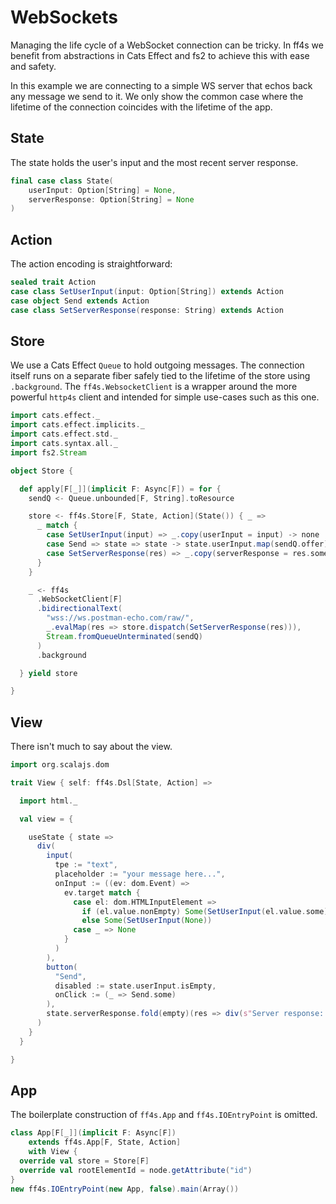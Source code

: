 # WebSockets

Managing the life cycle of a WebSocket connection can be tricky.
In ff4s we benefit from abstractions in Cats Effect and fs2
to achieve this with ease and safety.

In this example we are connecting to a simple WS server that
echos back any message we send to it.
We only show the common case where the lifetime of
the connection coincides with the lifetime of the app.

## State

The state holds the user's input and the most recent server response.

```scala mdoc:js:shared
final case class State(
    userInput: Option[String] = None,
    serverResponse: Option[String] = None
)
```

## Action

The action encoding is straightforward:

```scala mdoc:js:shared
sealed trait Action
case class SetUserInput(input: Option[String]) extends Action
case object Send extends Action
case class SetServerResponse(response: String) extends Action
```

## Store

We use a Cats Effect `Queue` to hold outgoing messages.
The connection itself runs on a separate fiber safely
tied to the lifetime of the store using `.background`.
The `ff4s.WebsocketClient` is a wrapper around the more
powerful `http4s` client and intended for simple use-cases
such as this one.

```scala mdoc:js:shared
import cats.effect._
import cats.effect.implicits._
import cats.effect.std._
import cats.syntax.all._
import fs2.Stream

object Store {

  def apply[F[_]](implicit F: Async[F]) = for {
    sendQ <- Queue.unbounded[F, String].toResource

    store <- ff4s.Store[F, State, Action](State()) { _ =>
      _ match {
        case SetUserInput(input) => _.copy(userInput = input) -> none
        case Send => state => state -> state.userInput.map(sendQ.offer)
        case SetServerResponse(res) => _.copy(serverResponse = res.some) -> none
      }
    }

    _ <- ff4s
      .WebSocketClient[F]
      .bidirectionalText(
        "wss://ws.postman-echo.com/raw/",
        _.evalMap(res => store.dispatch(SetServerResponse(res))),
        Stream.fromQueueUnterminated(sendQ)
      )
      .background

  } yield store

}
```

## View

There isn't much to say about the view.

```scala mdoc:js:shared
import org.scalajs.dom

trait View { self: ff4s.Dsl[State, Action] =>

  import html._

  val view = {

    useState { state =>
      div(
        input(
          tpe := "text",
          placeholder := "your message here...",
          onInput := ((ev: dom.Event) =>
            ev.target match {
              case el: dom.HTMLInputElement =>
                if (el.value.nonEmpty) Some(SetUserInput(el.value.some))
                else Some(SetUserInput(None))
              case _ => None
            }
          )
        ),
        button(
          "Send",
          disabled := state.userInput.isEmpty,
          onClick := (_ => Send.some)
        ),
        state.serverResponse.fold(empty)(res => div(s"Server response: $res"))
      )
    }
  }

}
```

## App

The boilerplate construction of `ff4s.App` and `ff4s.IOEntryPoint` is omitted.

```scala mdoc:js:invisible
class App[F[_]](implicit F: Async[F])
    extends ff4s.App[F, State, Action]
    with View {
  override val store = Store[F]
  override val rootElementId = node.getAttribute("id")
}
new ff4s.IOEntryPoint(new App, false).main(Array())
```

